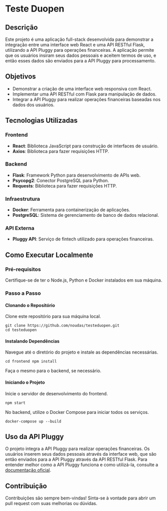 # Teste Duopen

## Descrição

Este projeto é uma aplicação full-stack desenvolvida para demonstrar a integração entre uma interface web React e uma API RESTful Flask, utilizando a API Pluggy para operações financeiras. A aplicação permite que os usuários insiram seus dados pessoais e aceitem termos de uso, e então esses dados são enviados para a API Pluggy para processamento.

## Objetivos

- Demonstrar a criação de uma interface web responsiva com React.
- Implementar uma API RESTful com Flask para manipulação de dados.
- Integrar a API Pluggy para realizar operações financeiras baseadas nos dados dos usuários.

## Tecnologias Utilizadas

### Frontend

- **React**: Biblioteca JavaScript para construção de interfaces de usuário.
- **Axios**: Biblioteca para fazer requisições HTTP.

### Backend

- **Flask**: Framework Python para desenvolvimento de APIs web.
- **Psycopg2**: Conector PostgreSQL para Python.
- **Requests**: Biblioteca para fazer requisições HTTP.

### Infraestrutura

- **Docker**: Ferramenta para containerização de aplicações.
- **PostgreSQL**: Sistema de gerenciamento de banco de dados relacional.

### API Externa

- **Pluggy API**: Serviço de fintech utilizado para operações financeiras.

## Como Executar Localmente

### Pré-requisitos

Certifique-se de ter o Node.js, Python e Docker instalados em sua máquina.

### Passo a Passo

#### Clonando o Repositório

Clone este repositório para sua máquina local.
```
git clone https://github.com/noudas/testeduopen.git 
cd testeduopen
```


#### Instalando Dependências

Navegue até o diretório do projeto e instale as dependências necessárias.

```
cd frontend npm install
```

Faça o mesmo para o backend, se necessário.

#### Iniciando o Projeto

Inicie o servidor de desenvolvimento do frontend.

```
npm start
```

No backend, utilize o Docker Compose para iniciar todos os serviços.

```
docker-compose up --build
```


## Uso da API Pluggy

O projeto integra a API Pluggy para realizar operações financeiras. Os usuários inserem seus dados pessoais através da interface web, que são então enviados para a API Pluggy através da API RESTful Flask. Para entender melhor como a API Pluggy funciona e como utilizá-la, consulte a [documentação oficial](https://docs.pluggy.ai/docs/quick-pluggy-introduction).

## Contribuição

Contribuições são sempre bem-vindas! Sinta-se à vontade para abrir um pull request com suas melhorias ou dúvidas.

